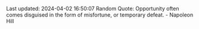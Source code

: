 Last updated: 2024-04-02 16:50:07
Random Quote: Opportunity often comes disguised in the form of misfortune, or temporary defeat. - Napoleon Hill